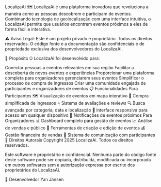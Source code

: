 LocalizaAi 🗺️
LocalizaAi é uma plataforma inovadora que revoluciona a maneira como as pessoas descobrem e participam de eventos. Combinando tecnologia de geolocalização com uma interface intuitiva, o LocalizaAi permite que usuários encontrem eventos próximos a eles de forma fácil e interativa.

⚠️ Aviso Legal: Este é um projeto privado e proprietário. Todos os direitos reservados. O código fonte e a documentação são confidenciais e de propriedade exclusiva dos desenvolvedores do LocalizaAi.

🎯 Propósito
O LocalizaAi foi desenvolvido para:

Conectar pessoas a eventos relevantes em sua região
Facilitar a descoberta de novos eventos e experiências
Proporcionar uma plataforma completa para organizadores gerenciarem seus eventos
Simplificar o processo de compra de ingressos
Criar uma comunidade engajada de participantes e organizadores de eventos
📋 Funcionalidades
Para Participantes
🗺️ Visualização de eventos em mapa interativo
🎫 Compra simplificada de ingressos
⭐ Sistema de avaliações e reviews
🔍 Busca avançada por categoria, data e localização
📱 Interface responsiva para acesso em qualquer dispositivo
🔔 Notificações de eventos próximos
Para Organizadores
📊 Dashboard completo para gestão de eventos
📈 Análise de vendas e público
📝 Ferramentas de criação e edição de eventos
💰 Gestão financeira de vendas
📨 Sistema de comunicação com participantes
📝 Direitos Autorais
Copyright 2025 LocalizaAi. Todos os direitos reservados.

Este software é proprietário e confidencial. Nenhuma parte do código fonte deste software pode ser copiada, distribuída, modificada ou incorporada em outros softwares sem a autorização expressa por escrito dos proprietários do LocalizaAi.

👤 Desenvolvedor
Yan Jansen
